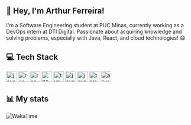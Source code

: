<div>
  <div>
    <div>
      <h2 align="left">👋 Hey, I'm Arthur Ferreira!</h2>
      <p>I'm a Software Engineering student at PUC Minas, currently working as a DevOps intern at DTI Digital. Passionate about acquiring knowledge and solving problems, especially with Java, React, and cloud technologies! 😄</p>
    </div>
    <div>
      <h2 align="left">💻 Tech Stack</h2>
      <img src="https://img.shields.io/badge/JavaScript-F7DF1E?logo=javascript&logoColor=black&style=for-the-badge" height="28" alt="javascript logo"  />
      <img src="https://img.shields.io/badge/React-61DAFB?logo=react&logoColor=black&style=for-the-badge" height="28" alt="react logo"  />
      <img src="https://img.shields.io/badge/tailwindcss-%2338B2AC.svg?style=for-the-badge&logo=tailwind-css&logoColor=white" height="28" alt="react logo"  />  
      <img src="https://img.shields.io/badge/Next.js-000000?logo=nextdotjs&logoColor=white&style=for-the-badge" height="28" alt="nextjs logo"  />
      <img src="https://img.shields.io/badge/TypeScript-3178C6?logo=typescript&logoColor=white&style=for-the-badge" height="28" alt="typescript logo"  />
      <img src="https://img.shields.io/badge/Java-ED8B00?style=for-the-badge&logo=openjdk&logoColor=white" height="28" alt="java logo"  />
      <img src="https://img.shields.io/badge/spring-%236DB33F.svg?style=for-the-badge&logo=spring&logoColor=white" height="28" alt="java logo"  />
      <img src="https://img.shields.io/badge/Terraform-7B42BC?logo=terraform&logoColor=white&style=for-the-badge" height="28" alt="terraform logo"  />
      <img src="https://img.shields.io/badge/azure-%230072C6.svg?style=for-the-badge&logo=microsoftazure&logoColor=white" height="28" alt="azure logo"  />
    </div>
    <div>
        <h2 align="left">📊 My stats</h2>
        <img alt="WakaTime" src="https://github-readme-stats.vercel.app/api/wakatime?username=oarthurfc&theme=dark&layout=compact"/>
    </div>
  </div>
</div>
